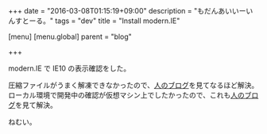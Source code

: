 +++
date = "2016-03-08T01:15:19+09:00"
description = "もだんあいいーいんすとーる。"
tags = "dev"
title = "Install modern.IE"

[menu]
  [menu.global]
    parent = "blog"

+++

modern.IE で IE10 の表示確認をした。

圧縮ファイルがうまく解凍できなかったので、[人のブログ](http://blog.fkoji.com/2015/08311755.html)を見てなるほど解決。  
ローカル環境で開発中の確認が仮想マシン上でしたかったので、これも[人のブログ](http://mn-memo.com/archives/931)を見て解決。

ねむい。
